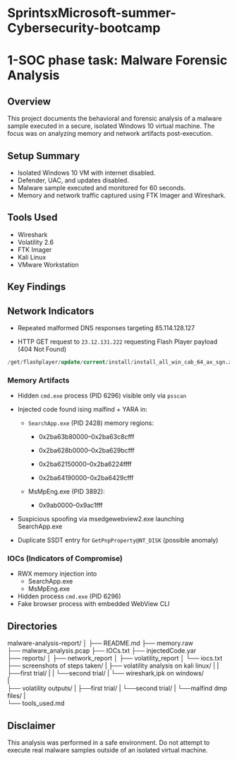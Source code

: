 # SprintsxMicrosoft-summer-Cybersecurity-bootcamp


# 1-SOC phase task: Malware Forensic Analysis

## Overview
This project documents the behavioral and forensic analysis of a malware sample executed in a secure, isolated Windows 10 virtual machine. The focus was on analyzing memory and network artifacts post-execution.

## Setup Summary
- Isolated Windows 10 VM with internet disabled.
- Defender, UAC, and updates disabled.
- Malware sample executed and monitored for 60 seconds.
- Memory and network traffic captured using FTK Imager and Wireshark.

## Tools Used
- Wireshark
- Volatility 2.6
- FTK Imager
- Kali Linux
- VMware Workstation

## Key Findings

## Network Indicators
- Repeated malformed DNS responses targeting 85.114.128.127

- HTTP GET request to `23.12.131.222` requesting Flash Player payload (404 Not Found)
```sql
/get/flashplayer/update/current/install/install_all_win_cab_64_ax_sgn.z
```

### Memory Artifacts
- Hidden `cmd.exe` process (PID 6296) visible only via `psscan`
- Injected code found ising malfind + YARA in:

    - `SearchApp.exe` (PID 2428) memory regions:

        - 0x2ba63b80000–0x2ba63c8cfff

        - 0x2ba628b0000–0x2ba629bcfff

        - 0x2ba62150000–0x2ba6224ffff

        - 0x2ba64190000–0x2ba6429cfff

    - MsMpEng.exe (PID 3892):

        - 0x9ab0000–0x9ac1fff
        
- Suspicious spoofing via msedgewebview2.exe launching SearchApp.exe
- Duplicate SSDT entry for `GetPnpProperty@NT_DISK` (possible anomaly)

### IOCs (Indicators of Compromise)
- RWX memory injection into 
    - SearchApp.exe
    - MsMpEng.exe
- Hidden process `cmd.exe` (PID 6296)
- Fake browser process with embedded WebView CLI

## Directories
malware-analysis-report/
│
├── README.md
├── memory.raw                
├── malware_analysis.pcap
├── IOCs.txt
├── injectedCode.yar   
├── reports/
│   ├── network_report
│   ├── volatility_report
│   └── iocs.txt
├── screenshots of steps taken/
|   ├── volatility analysis on kali linux/
|   |   ├──first trial/
|   |   └──second trial/
|   └── wireshark,ipk on windows/  
|  
├── volatility outputs/
|   ├──first trial/
|   └──second trial/
|      └──malfind dmp files/ 
|  
└── tools_used.md


## Disclaimer
This analysis was performed in a safe environment. Do not attempt to execute real malware samples outside of an isolated virtual machine.
